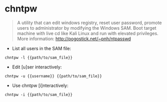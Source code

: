 # chntpw

> A utility that can edit windows registry, reset user password, promote users to administrator by modifying the Windows SAM.
> Boot target machine with live cd like Kali Linux and run with elevated privileges.
> More information: <http://pogostick.net/~pnh/ntpasswd>

- List all users in the SAM file:

`chntpw -l {{path/to/sam_file}}`

- Edit [u]ser interactively:

`chntpw -u {{username}} {{path/to/sam_file}}`

- Use chntpw [i]nteractively:

`chntpw -i {{path/to/sam_file}}`
